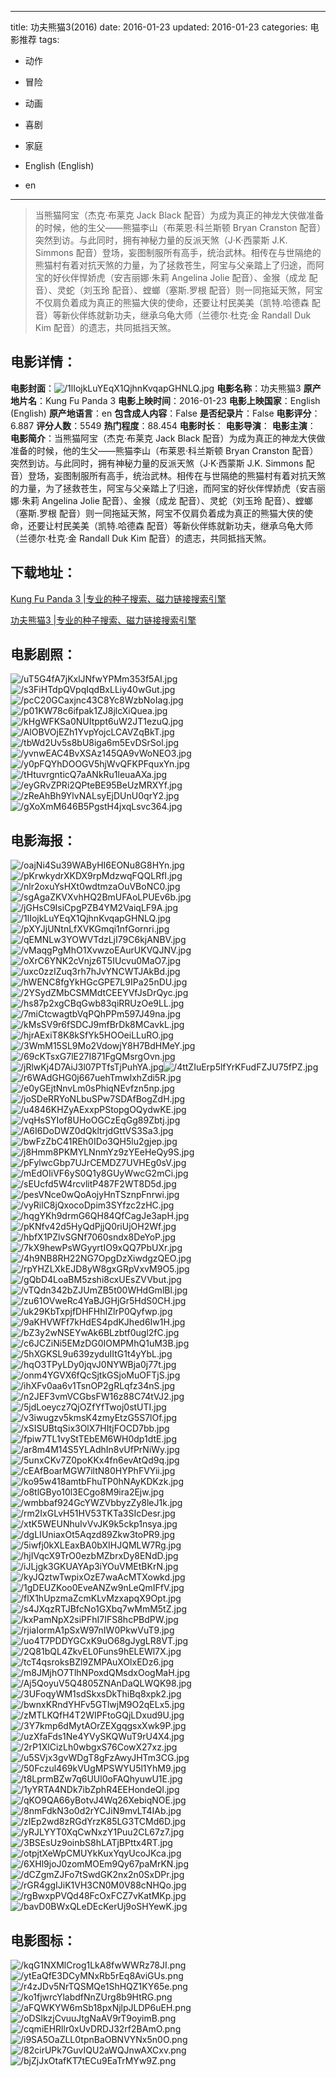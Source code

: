 
---
title: 功夫熊猫3(2016)
date: 2016-01-23
updated: 2016-01-23
categories: 电影推荐
tags:
- 动作
- 冒险
- 动画
- 喜剧
- 家庭

- English (English)
- en
---


> 当熊猫阿宝（杰克·布莱克 Jack Black 配音）为成为真正的神龙大侠做准备的时候，他的生父——熊猫李山（布莱恩·科兰斯顿 Bryan Cranston 配音）突然到访。与此同时，拥有神秘力量的反派天煞（J·K·西蒙斯 J.K. Simmons 配音）登场，妄图制服所有高手，统治武林。相传在与世隔绝的熊猫村有着对抗天煞的力量，为了拯救苍生，阿宝与父亲踏上了归途，而阿宝的好伙伴悍娇虎（安吉丽娜·朱莉 Angelina Jolie 配音）、金猴（成龙 配音）、灵蛇（刘玉玲 配音）、螳螂（塞斯.罗根 配音）则一同拖延天煞，阿宝不仅肩负着成为真正的熊猫大侠的使命，还要让村民美美（凯特.哈德森 配音）等新伙伴练就新功夫，继承乌龟大师（兰德尔·杜克·金 Randall Duk Kim 配音）的遗志，共同抵挡天煞。

## **电影详情**：

**电影封面**：<img src="https://image.tmdb.org/t/p/w200/1lIojkLuYEqX1QjhnKvqapGHNLQ.jpg" alt="/1lIojkLuYEqX1QjhnKvqapGHNLQ.jpg" title="/1lIojkLuYEqX1QjhnKvqapGHNLQ.jpg">
**电影名称**：功夫熊猫3
**原产地片名**：Kung Fu Panda 3
**电影上映时间**：2016-01-23
**电影上映国家**：English (English)
**原产地语言**：en
**包含成人内容**：False
**是否纪录片**：False
**电影评分**：6.887
**评分人数**：5549
**热门程度**：88.454
**电影时长**：
**电影导演**：
**电影主演**：
**电影简介**：当熊猫阿宝（杰克·布莱克 Jack Black 配音）为成为真正的神龙大侠做准备的时候，他的生父——熊猫李山（布莱恩·科兰斯顿 Bryan Cranston 配音）突然到访。与此同时，拥有神秘力量的反派天煞（J·K·西蒙斯 J.K. Simmons 配音）登场，妄图制服所有高手，统治武林。相传在与世隔绝的熊猫村有着对抗天煞的力量，为了拯救苍生，阿宝与父亲踏上了归途，而阿宝的好伙伴悍娇虎（安吉丽娜·朱莉 Angelina Jolie 配音）、金猴（成龙 配音）、灵蛇（刘玉玲 配音）、螳螂（塞斯.罗根 配音）则一同拖延天煞，阿宝不仅肩负着成为真正的熊猫大侠的使命，还要让村民美美（凯特.哈德森 配音）等新伙伴练就新功夫，继承乌龟大师（兰德尔·杜克·金 Randall Duk Kim 配音）的遗志，共同抵挡天煞。

## **下载地址**：
[Kung Fu Panda 3 |专业的种子搜索、磁力链接搜索引擎](https://movie.amd794.com:2083/?search=Kung%20Fu%20Panda%203&ordering=&mode=match_phrase&page_size=10&page=1)

[功夫熊猫3 |专业的种子搜索、磁力链接搜索引擎](https://movie.amd794.com:2083/?search=%E5%8A%9F%E5%A4%AB%E7%86%8A%E7%8C%AB3&ordering=&mode=match_phrase&page_size=10&page=1)
 

## **电影剧照**：
<img src="https://image.tmdb.org/t/p/original/uT5G4fA7jKxlJNfwYPMm353f5AI.jpg" alt="/uT5G4fA7jKxlJNfwYPMm353f5AI.jpg" title="/uT5G4fA7jKxlJNfwYPMm353f5AI.jpg"><img src="https://image.tmdb.org/t/p/original/s3FiHTdpQVpqIqdBxLLiy40wGut.jpg" alt="/s3FiHTdpQVpqIqdBxLLiy40wGut.jpg" title="/s3FiHTdpQVpqIqdBxLLiy40wGut.jpg"><img src="https://image.tmdb.org/t/p/original/pcC20GCaxjnc43C8Yc8WzbNoIag.jpg" alt="/pcC20GCaxjnc43C8Yc8WzbNoIag.jpg" title="/pcC20GCaxjnc43C8Yc8WzbNoIag.jpg"><img src="https://image.tmdb.org/t/p/original/p01KW78c6ifpak1ZJ8jlcXiQuea.jpg" alt="/p01KW78c6ifpak1ZJ8jlcXiQuea.jpg" title="/p01KW78c6ifpak1ZJ8jlcXiQuea.jpg"><img src="https://image.tmdb.org/t/p/original/kHgWFKSa0NUItppt6uW2JT1ezuQ.jpg" alt="/kHgWFKSa0NUItppt6uW2JT1ezuQ.jpg" title="/kHgWFKSa0NUItppt6uW2JT1ezuQ.jpg"><img src="https://image.tmdb.org/t/p/original/AlOBVOjEZh1YvpYojcLCAVZqBkT.jpg" alt="/AlOBVOjEZh1YvpYojcLCAVZqBkT.jpg" title="/AlOBVOjEZh1YvpYojcLCAVZqBkT.jpg"><img src="https://image.tmdb.org/t/p/original/tbWd2Uv5s8bU8iga6m5EvDSrSol.jpg" alt="/tbWd2Uv5s8bU8iga6m5EvDSrSol.jpg" title="/tbWd2Uv5s8bU8iga6m5EvDSrSol.jpg"><img src="https://image.tmdb.org/t/p/original/yvnwEAC4BvXSAz145QA9vWoNEO3.jpg" alt="/yvnwEAC4BvXSAz145QA9vWoNEO3.jpg" title="/yvnwEAC4BvXSAz145QA9vWoNEO3.jpg"><img src="https://image.tmdb.org/t/p/original/y0pFQYhDOOGV5hjWvQFKPFquxYn.jpg" alt="/y0pFQYhDOOGV5hjWvQFKPFquxYn.jpg" title="/y0pFQYhDOOGV5hjWvQFKPFquxYn.jpg"><img src="https://image.tmdb.org/t/p/original/tHtuvrgnticQ7aANkRu1leuaAXa.jpg" alt="/tHtuvrgnticQ7aANkRu1leuaAXa.jpg" title="/tHtuvrgnticQ7aANkRu1leuaAXa.jpg"><img src="https://image.tmdb.org/t/p/original/eyGRvZPRi2QPteBE95BeUzMRXYf.jpg" alt="/eyGRvZPRi2QPteBE95BeUzMRXYf.jpg" title="/eyGRvZPRi2QPteBE95BeUzMRXYf.jpg"><img src="https://image.tmdb.org/t/p/original/zReAhBh9YlvNALsyEjDUnU0qrY2.jpg" alt="/zReAhBh9YlvNALsyEjDUnU0qrY2.jpg" title="/zReAhBh9YlvNALsyEjDUnU0qrY2.jpg"><img src="https://image.tmdb.org/t/p/original/gXoXmM646B5PgstH4jxqLsvc364.jpg" alt="/gXoXmM646B5PgstH4jxqLsvc364.jpg" title="/gXoXmM646B5PgstH4jxqLsvc364.jpg">

## **电影海报**：
<img src="https://image.tmdb.org/t/p/original/oajNi4Su39WAByHI6EONu8G8HYn.jpg" alt="/oajNi4Su39WAByHI6EONu8G8HYn.jpg" title="/oajNi4Su39WAByHI6EONu8G8HYn.jpg"><img src="https://image.tmdb.org/t/p/original/pKrwkydrXKDX9rpMdzwqFQQLRfI.jpg" alt="/pKrwkydrXKDX9rpMdzwqFQQLRfI.jpg" title="/pKrwkydrXKDX9rpMdzwqFQQLRfI.jpg"><img src="https://image.tmdb.org/t/p/original/nlr2oxuYsHXt0wdtmzaOuVBoNC0.jpg" alt="/nlr2oxuYsHXt0wdtmzaOuVBoNC0.jpg" title="/nlr2oxuYsHXt0wdtmzaOuVBoNC0.jpg"><img src="https://image.tmdb.org/t/p/original/sgAgaZKVXvhHQ2BmUFAoLPUEv6b.jpg" alt="/sgAgaZKVXvhHQ2BmUFAoLPUEv6b.jpg" title="/sgAgaZKVXvhHQ2BmUFAoLPUEv6b.jpg"><img src="https://image.tmdb.org/t/p/original/jGHsC9IsiCpgPZB4YM2VaiqLF9A.jpg" alt="/jGHsC9IsiCpgPZB4YM2VaiqLF9A.jpg" title="/jGHsC9IsiCpgPZB4YM2VaiqLF9A.jpg"><img src="https://image.tmdb.org/t/p/original/1lIojkLuYEqX1QjhnKvqapGHNLQ.jpg" alt="/1lIojkLuYEqX1QjhnKvqapGHNLQ.jpg" title="/1lIojkLuYEqX1QjhnKvqapGHNLQ.jpg"><img src="https://image.tmdb.org/t/p/original/pXYJjUNtnLfXVKGmqi1nfGornri.jpg" alt="/pXYJjUNtnLfXVKGmqi1nfGornri.jpg" title="/pXYJjUNtnLfXVKGmqi1nfGornri.jpg"><img src="https://image.tmdb.org/t/p/original/qEMNLw3YOWVTdzLjI79C6kjANBV.jpg" alt="/qEMNLw3YOWVTdzLjI79C6kjANBV.jpg" title="/qEMNLw3YOWVTdzLjI79C6kjANBV.jpg"><img src="https://image.tmdb.org/t/p/original/vMaqgPgMhO1XvwzoEAurUKVQJNV.jpg" alt="/vMaqgPgMhO1XvwzoEAurUKVQJNV.jpg" title="/vMaqgPgMhO1XvwzoEAurUKVQJNV.jpg"><img src="https://image.tmdb.org/t/p/original/oXrC6YNK2cVnjz6T5IUcvu0MaO7.jpg" alt="/oXrC6YNK2cVnjz6T5IUcvu0MaO7.jpg" title="/oXrC6YNK2cVnjz6T5IUcvu0MaO7.jpg"><img src="https://image.tmdb.org/t/p/original/uxc0zzIZuq3rh7hJvYNCWTJAkBd.jpg" alt="/uxc0zzIZuq3rh7hJvYNCWTJAkBd.jpg" title="/uxc0zzIZuq3rh7hJvYNCWTJAkBd.jpg"><img src="https://image.tmdb.org/t/p/original/hWENC8fgYkHGcGPE7L9IPa25nDU.jpg" alt="/hWENC8fgYkHGcGPE7L9IPa25nDU.jpg" title="/hWENC8fgYkHGcGPE7L9IPa25nDU.jpg"><img src="https://image.tmdb.org/t/p/original/2YSydZMbCSMMdtCEEYVfJsDrQyc.jpg" alt="/2YSydZMbCSMMdtCEEYVfJsDrQyc.jpg" title="/2YSydZMbCSMMdtCEEYVfJsDrQyc.jpg"><img src="https://image.tmdb.org/t/p/original/hs87p2xgCBqGwb83qiRRUzOe9LL.jpg" alt="/hs87p2xgCBqGwb83qiRRUzOe9LL.jpg" title="/hs87p2xgCBqGwb83qiRRUzOe9LL.jpg"><img src="https://image.tmdb.org/t/p/original/7miCtcwagtbVqPQhPPm597J49na.jpg" alt="/7miCtcwagtbVqPQhPPm597J49na.jpg" title="/7miCtcwagtbVqPQhPPm597J49na.jpg"><img src="https://image.tmdb.org/t/p/original/kMsSV9r6fSDCJ9mfBrDk8MCavkL.jpg" alt="/kMsSV9r6fSDCJ9mfBrDk8MCavkL.jpg" title="/kMsSV9r6fSDCJ9mfBrDk8MCavkL.jpg"><img src="https://image.tmdb.org/t/p/original/hjrAExiT8K8kSfYk5HOOeiLLuRO.jpg" alt="/hjrAExiT8K8kSfYk5HOOeiLLuRO.jpg" title="/hjrAExiT8K8kSfYk5HOOeiLLuRO.jpg"><img src="https://image.tmdb.org/t/p/original/3WmM15SL9Mo2VdowjY8H7BdHMeY.jpg" alt="/3WmM15SL9Mo2VdowjY8H7BdHMeY.jpg" title="/3WmM15SL9Mo2VdowjY8H7BdHMeY.jpg"><img src="https://image.tmdb.org/t/p/original/69cKTsxG7lE27I871FgQMsrgOvn.jpg" alt="/69cKTsxG7lE27I871FgQMsrgOvn.jpg" title="/69cKTsxG7lE27I871FgQMsrgOvn.jpg"><img src="https://image.tmdb.org/t/p/original/jRlwKj4D7AiJ3l07PTfsTjPuhYA.jpg" alt="/jRlwKj4D7AiJ3l07PTfsTjPuhYA.jpg" title="/jRlwKj4D7AiJ3l07PTfsTjPuhYA.jpg"><img src="https://image.tmdb.org/t/p/original/4ttZIuErp5lfYrKFudFZJU75fPZ.jpg" alt="/4ttZIuErp5lfYrKFudFZJU75fPZ.jpg" title="/4ttZIuErp5lfYrKFudFZJU75fPZ.jpg"><img src="https://image.tmdb.org/t/p/original/r6WAdGHG0j667uehTmwlxhZdi5R.jpg" alt="/r6WAdGHG0j667uehTmwlxhZdi5R.jpg" title="/r6WAdGHG0j667uehTmwlxhZdi5R.jpg"><img src="https://image.tmdb.org/t/p/original/e0yGEjtNnvLm0sPhiqNEvfzn5np.jpg" alt="/e0yGEjtNnvLm0sPhiqNEvfzn5np.jpg" title="/e0yGEjtNnvLm0sPhiqNEvfzn5np.jpg"><img src="https://image.tmdb.org/t/p/original/joSDeRRYoNLbuSPw7SDAfBogZdH.jpg" alt="/joSDeRRYoNLbuSPw7SDAfBogZdH.jpg" title="/joSDeRRYoNLbuSPw7SDAfBogZdH.jpg"><img src="https://image.tmdb.org/t/p/original/u4846KHZyAExxpPStopgOQydwKE.jpg" alt="/u4846KHZyAExxpPStopgOQydwKE.jpg" title="/u4846KHZyAExxpPStopgOQydwKE.jpg"><img src="https://image.tmdb.org/t/p/original/vqHsSYIof8UHoOGCzEqGg89Zbtj.jpg" alt="/vqHsSYIof8UHoOGCzEqGg89Zbtj.jpg" title="/vqHsSYIof8UHoOGCzEqGg89Zbtj.jpg"><img src="https://image.tmdb.org/t/p/original/A6I6DoDWZ0dQkltrjdGttVS3Sa3.jpg" alt="/A6I6DoDWZ0dQkltrjdGttVS3Sa3.jpg" title="/A6I6DoDWZ0dQkltrjdGttVS3Sa3.jpg"><img src="https://image.tmdb.org/t/p/original/bwFzZbC41REh0IDo3QH5lu2gjep.jpg" alt="/bwFzZbC41REh0IDo3QH5lu2gjep.jpg" title="/bwFzZbC41REh0IDo3QH5lu2gjep.jpg"><img src="https://image.tmdb.org/t/p/original/j8Hmm8PKMYLNnmYz9zYEeHeQy9S.jpg" alt="/j8Hmm8PKMYLNnmYz9zYEeHeQy9S.jpg" title="/j8Hmm8PKMYLNnmYz9zYEeHeQy9S.jpg"><img src="https://image.tmdb.org/t/p/original/pFylwcGbp7UJrCEMDZ7UVHEg0sV.jpg" alt="/pFylwcGbp7UJrCEMDZ7UVHEg0sV.jpg" title="/pFylwcGbp7UJrCEMDZ7UVHEg0sV.jpg"><img src="https://image.tmdb.org/t/p/original/mEdOIiVF6yS0Q1y8GUyWwcG2mCi.jpg" alt="/mEdOIiVF6yS0Q1y8GUyWwcG2mCi.jpg" title="/mEdOIiVF6yS0Q1y8GUyWwcG2mCi.jpg"><img src="https://image.tmdb.org/t/p/original/sEUcfd5W4rcvlitP487F2WT8D5d.jpg" alt="/sEUcfd5W4rcvlitP487F2WT8D5d.jpg" title="/sEUcfd5W4rcvlitP487F2WT8D5d.jpg"><img src="https://image.tmdb.org/t/p/original/pesVNce0wQoAojyHnTSznpFnrwi.jpg" alt="/pesVNce0wQoAojyHnTSznpFnrwi.jpg" title="/pesVNce0wQoAojyHnTSznpFnrwi.jpg"><img src="https://image.tmdb.org/t/p/original/vyRilC8jQxocoDpim3SYfzc2zHC.jpg" alt="/vyRilC8jQxocoDpim3SYfzc2zHC.jpg" title="/vyRilC8jQxocoDpim3SYfzc2zHC.jpg"><img src="https://image.tmdb.org/t/p/original/hqgYKh9drmG6QH84QfCagJe3apH.jpg" alt="/hqgYKh9drmG6QH84QfCagJe3apH.jpg" title="/hqgYKh9drmG6QH84QfCagJe3apH.jpg"><img src="https://image.tmdb.org/t/p/original/pKNfv42d5HyQdPjjQ0riUjOH2Wf.jpg" alt="/pKNfv42d5HyQdPjjQ0riUjOH2Wf.jpg" title="/pKNfv42d5HyQdPjjQ0riUjOH2Wf.jpg"><img src="https://image.tmdb.org/t/p/original/hbfX1PZlvSGNf7060sndx8DeYoP.jpg" alt="/hbfX1PZlvSGNf7060sndx8DeYoP.jpg" title="/hbfX1PZlvSGNf7060sndx8DeYoP.jpg"><img src="https://image.tmdb.org/t/p/original/7kX9hewPsWGyyrtIO9xQQ7PbUXr.jpg" alt="/7kX9hewPsWGyyrtIO9xQQ7PbUXr.jpg" title="/7kX9hewPsWGyyrtIO9xQQ7PbUXr.jpg"><img src="https://image.tmdb.org/t/p/original/4h9NB8RH22NG7OpgDzXiwdgzQEO.jpg" alt="/4h9NB8RH22NG7OpgDzXiwdgzQEO.jpg" title="/4h9NB8RH22NG7OpgDzXiwdgzQEO.jpg"><img src="https://image.tmdb.org/t/p/original/rpYHZLXkEJD8yW8gxGRpVxvM9O5.jpg" alt="/rpYHZLXkEJD8yW8gxGRpVxvM9O5.jpg" title="/rpYHZLXkEJD8yW8gxGRpVxvM9O5.jpg"><img src="https://image.tmdb.org/t/p/original/gQbD4LoaBM5zshi8cxUEsZVVbut.jpg" alt="/gQbD4LoaBM5zshi8cxUEsZVVbut.jpg" title="/gQbD4LoaBM5zshi8cxUEsZVVbut.jpg"><img src="https://image.tmdb.org/t/p/original/vTQdn342bZJUmZB5t00WHdGmlBl.jpg" alt="/vTQdn342bZJUmZB5t00WHdGmlBl.jpg" title="/vTQdn342bZJUmZB5t00WHdGmlBl.jpg"><img src="https://image.tmdb.org/t/p/original/zu61OVweRc4YaBJGHjGr5HdS0CH.jpg" alt="/zu61OVweRc4YaBJGHjGr5HdS0CH.jpg" title="/zu61OVweRc4YaBJGHjGr5HdS0CH.jpg"><img src="https://image.tmdb.org/t/p/original/uk29KbTxpjfDHFHhIZlrP0Qyfwp.jpg" alt="/uk29KbTxpjfDHFHhIZlrP0Qyfwp.jpg" title="/uk29KbTxpjfDHFHhIZlrP0Qyfwp.jpg"><img src="https://image.tmdb.org/t/p/original/9aKHVWFf7kHdES4pdKJhed6Iw1H.jpg" alt="/9aKHVWFf7kHdES4pdKJhed6Iw1H.jpg" title="/9aKHVWFf7kHdES4pdKJhed6Iw1H.jpg"><img src="https://image.tmdb.org/t/p/original/bZ3y2wNSEYwAk6BLzbtf0ugl2fC.jpg" alt="/bZ3y2wNSEYwAk6BLzbtf0ugl2fC.jpg" title="/bZ3y2wNSEYwAk6BLzbtf0ugl2fC.jpg"><img src="https://image.tmdb.org/t/p/original/c6JCZiNi5EMzDG0IOMPMhQ1uM3B.jpg" alt="/c6JCZiNi5EMzDG0IOMPMhQ1uM3B.jpg" title="/c6JCZiNi5EMzDG0IOMPMhQ1uM3B.jpg"><img src="https://image.tmdb.org/t/p/original/5hXGKSL9u639zyduIItG1t4yYbL.jpg" alt="/5hXGKSL9u639zyduIItG1t4yYbL.jpg" title="/5hXGKSL9u639zyduIItG1t4yYbL.jpg"><img src="https://image.tmdb.org/t/p/original/hqO3TPyLDy0jqvJ0NYWBja0j77t.jpg" alt="/hqO3TPyLDy0jqvJ0NYWBja0j77t.jpg" title="/hqO3TPyLDy0jqvJ0NYWBja0j77t.jpg"><img src="https://image.tmdb.org/t/p/original/onm4YGVX6fQcSjtkGSjoMuOFTjS.jpg" alt="/onm4YGVX6fQcSjtkGSjoMuOFTjS.jpg" title="/onm4YGVX6fQcSjtkGSjoMuOFTjS.jpg"><img src="https://image.tmdb.org/t/p/original/ihXFv0aa6v1TsnOP2gRLqfz34nS.jpg" alt="/ihXFv0aa6v1TsnOP2gRLqfz34nS.jpg" title="/ihXFv0aa6v1TsnOP2gRLqfz34nS.jpg"><img src="https://image.tmdb.org/t/p/original/n2JEF3vmVCGbsFW16z88C74tVJ2.jpg" alt="/n2JEF3vmVCGbsFW16z88C74tVJ2.jpg" title="/n2JEF3vmVCGbsFW16z88C74tVJ2.jpg"><img src="https://image.tmdb.org/t/p/original/5jdLoeycz7QjOZfYfTwoj0stUTI.jpg" alt="/5jdLoeycz7QjOZfYfTwoj0stUTI.jpg" title="/5jdLoeycz7QjOZfYfTwoj0stUTI.jpg"><img src="https://image.tmdb.org/t/p/original/v3iwugzv5kmsK4zmyEtzG5S7lOf.jpg" alt="/v3iwugzv5kmsK4zmyEtzG5S7lOf.jpg" title="/v3iwugzv5kmsK4zmyEtzG5S7lOf.jpg"><img src="https://image.tmdb.org/t/p/original/xSISUBtqSix3OlX7HItjFOCD7bb.jpg" alt="/xSISUBtqSix3OlX7HItjFOCD7bb.jpg" title="/xSISUBtqSix3OlX7HItjFOCD7bb.jpg"><img src="https://image.tmdb.org/t/p/original/fpiw7TL1vyStTEbEM6WH0dp1dtE.jpg" alt="/fpiw7TL1vyStTEbEM6WH0dp1dtE.jpg" title="/fpiw7TL1vyStTEbEM6WH0dp1dtE.jpg"><img src="https://image.tmdb.org/t/p/original/ar8m4M14S5YLAdhIn8vUfPrNiWy.jpg" alt="/ar8m4M14S5YLAdhIn8vUfPrNiWy.jpg" title="/ar8m4M14S5YLAdhIn8vUfPrNiWy.jpg"><img src="https://image.tmdb.org/t/p/original/5unxCKv7Z0poKKx4fn6evAtQd9q.jpg" alt="/5unxCKv7Z0poKKx4fn6evAtQd9q.jpg" title="/5unxCKv7Z0poKKx4fn6evAtQd9q.jpg"><img src="https://image.tmdb.org/t/p/original/cEAfBoarMGW7iltN80HYPhFVYii.jpg" alt="/cEAfBoarMGW7iltN80HYPhFVYii.jpg" title="/cEAfBoarMGW7iltN80HYPhFVYii.jpg"><img src="https://image.tmdb.org/t/p/original/ko95w418amtbFhuTP0hNAyKDKzk.jpg" alt="/ko95w418amtbFhuTP0hNAyKDKzk.jpg" title="/ko95w418amtbFhuTP0hNAyKDKzk.jpg"><img src="https://image.tmdb.org/t/p/original/o8tlGByo10l3ECgo8M9ira2Ejw.jpg" alt="/o8tlGByo10l3ECgo8M9ira2Ejw.jpg" title="/o8tlGByo10l3ECgo8M9ira2Ejw.jpg"><img src="https://image.tmdb.org/t/p/original/wmbbaf924GcYWZVbbyzZy8leJ1k.jpg" alt="/wmbbaf924GcYWZVbbyzZy8leJ1k.jpg" title="/wmbbaf924GcYWZVbbyzZy8leJ1k.jpg"><img src="https://image.tmdb.org/t/p/original/rm2IxGLvH51HV53TKTa3SIcDesr.jpg" alt="/rm2IxGLvH51HV53TKTa3SIcDesr.jpg" title="/rm2IxGLvH51HV53TKTa3SIcDesr.jpg"><img src="https://image.tmdb.org/t/p/original/xtK5WEUNhuIvVvJK9k5ckp1nsya.jpg" alt="/xtK5WEUNhuIvVvJK9k5ckp1nsya.jpg" title="/xtK5WEUNhuIvVvJK9k5ckp1nsya.jpg"><img src="https://image.tmdb.org/t/p/original/dgLIUniaxOt5Aqzd89Zkw3toPR9.jpg" alt="/dgLIUniaxOt5Aqzd89Zkw3toPR9.jpg" title="/dgLIUniaxOt5Aqzd89Zkw3toPR9.jpg"><img src="https://image.tmdb.org/t/p/original/5iwfj0kXLEaxBA0bXIHJQMLW7Rg.jpg" alt="/5iwfj0kXLEaxBA0bXIHJQMLW7Rg.jpg" title="/5iwfj0kXLEaxBA0bXIHJQMLW7Rg.jpg"><img src="https://image.tmdb.org/t/p/original/hjIVqcX9TrO0ezbMZbrxDy8ENdD.jpg" alt="/hjIVqcX9TrO0ezbMZbrxDy8ENdD.jpg" title="/hjIVqcX9TrO0ezbMZbrxDy8ENdD.jpg"><img src="https://image.tmdb.org/t/p/original/iJLjgk3GKUAYAp3iYOuVMEtBKrN.jpg" alt="/iJLjgk3GKUAYAp3iYOuVMEtBKrN.jpg" title="/iJLjgk3GKUAYAp3iYOuVMEtBKrN.jpg"><img src="https://image.tmdb.org/t/p/original/kyJQztwTwpixOzE7waAcMTXowkd.jpg" alt="/kyJQztwTwpixOzE7waAcMTXowkd.jpg" title="/kyJQztwTwpixOzE7waAcMTXowkd.jpg"><img src="https://image.tmdb.org/t/p/original/1gDEUZKoo0EveANZw9nLeQmIFfV.jpg" alt="/1gDEUZKoo0EveANZw9nLeQmIFfV.jpg" title="/1gDEUZKoo0EveANZw9nLeQmIFfV.jpg"><img src="https://image.tmdb.org/t/p/original/flX1hUpzmaZcmKLvMzxapqX9Opt.jpg" alt="/flX1hUpzmaZcmKLvMzxapqX9Opt.jpg" title="/flX1hUpzmaZcmKLvMzxapqX9Opt.jpg"><img src="https://image.tmdb.org/t/p/original/s4JXqzRTJBfcNo1GXbq7wMmM5tZ.jpg" alt="/s4JXqzRTJBfcNo1GXbq7wMmM5tZ.jpg" title="/s4JXqzRTJBfcNo1GXbq7wMmM5tZ.jpg"><img src="https://image.tmdb.org/t/p/original/kxPamNpX2siPFhI7IFS8hcPBdPW.jpg" alt="/kxPamNpX2siPFhI7IFS8hcPBdPW.jpg" title="/kxPamNpX2siPFhI7IFS8hcPBdPW.jpg"><img src="https://image.tmdb.org/t/p/original/rjiaIormA1pSxW97nIW0PkwVuT9.jpg" alt="/rjiaIormA1pSxW97nIW0PkwVuT9.jpg" title="/rjiaIormA1pSxW97nIW0PkwVuT9.jpg"><img src="https://image.tmdb.org/t/p/original/uo4T7PDDYGCxK9uO68gJygLR8VT.jpg" alt="/uo4T7PDDYGCxK9uO68gJygLR8VT.jpg" title="/uo4T7PDDYGCxK9uO68gJygLR8VT.jpg"><img src="https://image.tmdb.org/t/p/original/2Q81bQL4ZkvEL0Funs9hELEWl7X.jpg" alt="/2Q81bQL4ZkvEL0Funs9hELEWl7X.jpg" title="/2Q81bQL4ZkvEL0Funs9hELEWl7X.jpg"><img src="https://image.tmdb.org/t/p/original/tcT4qsroksBZl9ZMPAuXOlxEDz6.jpg" alt="/tcT4qsroksBZl9ZMPAuXOlxEDz6.jpg" title="/tcT4qsroksBZl9ZMPAuXOlxEDz6.jpg"><img src="https://image.tmdb.org/t/p/original/m8JMjhO7TlhNPoxdQMsdxOogMaH.jpg" alt="/m8JMjhO7TlhNPoxdQMsdxOogMaH.jpg" title="/m8JMjhO7TlhNPoxdQMsdxOogMaH.jpg"><img src="https://image.tmdb.org/t/p/original/Aj5QoyuV5Q4805ZNAnDaQLWQK98.jpg" alt="/Aj5QoyuV5Q4805ZNAnDaQLWQK98.jpg" title="/Aj5QoyuV5Q4805ZNAnDaQLWQK98.jpg"><img src="https://image.tmdb.org/t/p/original/3UFoqyWM1sdSkxsDkThiBq8xpk2.jpg" alt="/3UFoqyWM1sdSkxsDkThiBq8xpk2.jpg" title="/3UFoqyWM1sdSkxsDkThiBq8xpk2.jpg"><img src="https://image.tmdb.org/t/p/original/bwnxKRndYHFv5GTlwjM9O2qELx5.jpg" alt="/bwnxKRndYHFv5GTlwjM9O2qELx5.jpg" title="/bwnxKRndYHFv5GTlwjM9O2qELx5.jpg"><img src="https://image.tmdb.org/t/p/original/zMTLKQfH4T2WIPFtoGQjLDxud9U.jpg" alt="/zMTLKQfH4T2WIPFtoGQjLDxud9U.jpg" title="/zMTLKQfH4T2WIPFtoGQjLDxud9U.jpg"><img src="https://image.tmdb.org/t/p/original/3Y7kmp6dMytAOrZEXgqgsxXwk9P.jpg" alt="/3Y7kmp6dMytAOrZEXgqgsxXwk9P.jpg" title="/3Y7kmp6dMytAOrZEXgqgsxXwk9P.jpg"><img src="https://image.tmdb.org/t/p/original/uzXfaFds1Ne4YVySKQWuT9rU4X4.jpg" alt="/uzXfaFds1Ne4YVySKQWuT9rU4X4.jpg" title="/uzXfaFds1Ne4YVySKQWuT9rU4X4.jpg"><img src="https://image.tmdb.org/t/p/original/2rP1XlCizLh0wbgxS76CowX27xz.jpg" alt="/2rP1XlCizLh0wbgxS76CowX27xz.jpg" title="/2rP1XlCizLh0wbgxS76CowX27xz.jpg"><img src="https://image.tmdb.org/t/p/original/u5SVjx3gvWDgT8gFzAwyJHTm3CG.jpg" alt="/u5SVjx3gvWDgT8gFzAwyJHTm3CG.jpg" title="/u5SVjx3gvWDgT8gFzAwyJHTm3CG.jpg"><img src="https://image.tmdb.org/t/p/original/50Fczul469kVUgMPSWYU5l1YhM9.jpg" alt="/50Fczul469kVUgMPSWYU5l1YhM9.jpg" title="/50Fczul469kVUgMPSWYU5l1YhM9.jpg"><img src="https://image.tmdb.org/t/p/original/t8LprmBZw7q6UUl0oFAQhyuwU1E.jpg" alt="/t8LprmBZw7q6UUl0oFAQhyuwU1E.jpg" title="/t8LprmBZw7q6UUl0oFAQhyuwU1E.jpg"><img src="https://image.tmdb.org/t/p/original/1yYRTA4NDk7ibZphR4EEHondeQl.jpg" alt="/1yYRTA4NDk7ibZphR4EEHondeQl.jpg" title="/1yYRTA4NDk7ibZphR4EEHondeQl.jpg"><img src="https://image.tmdb.org/t/p/original/qKO9QA66yBotvJ4Wq26XebiqNOE.jpg" alt="/qKO9QA66yBotvJ4Wq26XebiqNOE.jpg" title="/qKO9QA66yBotvJ4Wq26XebiqNOE.jpg"><img src="https://image.tmdb.org/t/p/original/8nmFdkN3o0d2rYCJiN9mvLT4IAb.jpg" alt="/8nmFdkN3o0d2rYCJiN9mvLT4IAb.jpg" title="/8nmFdkN3o0d2rYCJiN9mvLT4IAb.jpg"><img src="https://image.tmdb.org/t/p/original/zIEp2wd8zRGdYrzK85LG3TCMd6D.jpg" alt="/zIEp2wd8zRGdYrzK85LG3TCMd6D.jpg" title="/zIEp2wd8zRGdYrzK85LG3TCMd6D.jpg"><img src="https://image.tmdb.org/t/p/original/yRJLYYT0XqCwNxzY1Puu2CL67z7.jpg" alt="/yRJLYYT0XqCwNxzY1Puu2CL67z7.jpg" title="/yRJLYYT0XqCwNxzY1Puu2CL67z7.jpg"><img src="https://image.tmdb.org/t/p/original/3BSEsUz9oinbS8hLATjBPttx4RT.jpg" alt="/3BSEsUz9oinbS8hLATjBPttx4RT.jpg" title="/3BSEsUz9oinbS8hLATjBPttx4RT.jpg"><img src="https://image.tmdb.org/t/p/original/otpjtXeWpCMUYkKuxYqyUcoJKca.jpg" alt="/otpjtXeWpCMUYkKuxYqyUcoJKca.jpg" title="/otpjtXeWpCMUYkKuxYqyUcoJKca.jpg"><img src="https://image.tmdb.org/t/p/original/6XHl9joJ0zomMOEm9Qy67paMrKN.jpg" alt="/6XHl9joJ0zomMOEm9Qy67paMrKN.jpg" title="/6XHl9joJ0zomMOEm9Qy67paMrKN.jpg"><img src="https://image.tmdb.org/t/p/original/dCZgmZJFo7tSwdGK2nx2n0SxDPr.jpg" alt="/dCZgmZJFo7tSwdGK2nx2n0SxDPr.jpg" title="/dCZgmZJFo7tSwdGK2nx2n0SxDPr.jpg"><img src="https://image.tmdb.org/t/p/original/rGR4ggIJiK1VH3CN0M0V88cNHQo.jpg" alt="/rGR4ggIJiK1VH3CN0M0V88cNHQo.jpg" title="/rGR4ggIJiK1VH3CN0M0V88cNHQo.jpg"><img src="https://image.tmdb.org/t/p/original/rgBwxpPVQd48FcOxFCZ7vKatMKp.jpg" alt="/rgBwxpPVQd48FcOxFCZ7vKatMKp.jpg" title="/rgBwxpPVQd48FcOxFCZ7vKatMKp.jpg"><img src="https://image.tmdb.org/t/p/original/bavD0BWxQLeDEcKerUj9oSHYewK.jpg" alt="/bavD0BWxQLeDEcKerUj9oSHYewK.jpg" title="/bavD0BWxQLeDEcKerUj9oSHYewK.jpg">

## **电影图标**：
<img src="https://image.tmdb.org/t/p/original/kqG1NXMlCrog1LkA8fwWWRz78JI.png" alt="/kqG1NXMlCrog1LkA8fwWWRz78JI.png" title="/kqG1NXMlCrog1LkA8fwWWRz78JI.png"><img src="https://image.tmdb.org/t/p/original/ytEaQfE3DCyMNxRb5rEq8AviGUs.png" alt="/ytEaQfE3DCyMNxRb5rEq8AviGUs.png" title="/ytEaQfE3DCyMNxRb5rEq8AviGUs.png"><img src="https://image.tmdb.org/t/p/original/r4zJDv5NrTQSMQe1ShHQZ1KY65e.png" alt="/r4zJDv5NrTQSMQe1ShHQZ1KY65e.png" title="/r4zJDv5NrTQSMQe1ShHQZ1KY65e.png"><img src="https://image.tmdb.org/t/p/original/ko1fjwrcYlabdfNnZUrg8b9HtRG.png" alt="/ko1fjwrcYlabdfNnZUrg8b9HtRG.png" title="/ko1fjwrcYlabdfNnZUrg8b9HtRG.png"><img src="https://image.tmdb.org/t/p/original/aFQWKYW6mSb18pxNjlpJLDP6uEH.png" alt="/aFQWKYW6mSb18pxNjlpJLDP6uEH.png" title="/aFQWKYW6mSb18pxNjlpJLDP6uEH.png"><img src="https://image.tmdb.org/t/p/original/oDSlkzjCvuuJtgNaAV9rT9oyimB.png" alt="/oDSlkzjCvuuJtgNaAV9rT9oyimB.png" title="/oDSlkzjCvuuJtgNaAV9rT9oyimB.png"><img src="https://image.tmdb.org/t/p/original/cqmiEHRllr0xUvDRDJ32rf2BAmO.png" alt="/cqmiEHRllr0xUvDRDJ32rf2BAmO.png" title="/cqmiEHRllr0xUvDRDJ32rf2BAmO.png"><img src="https://image.tmdb.org/t/p/original/i9SA5OaZLL0tpnBaOBNVYNx5n0O.png" alt="/i9SA5OaZLL0tpnBaOBNVYNx5n0O.png" title="/i9SA5OaZLL0tpnBaOBNVYNx5n0O.png"><img src="https://image.tmdb.org/t/p/original/82cirUPk7GuvIQU2aWQJnwAXCxv.png" alt="/82cirUPk7GuvIQU2aWQJnwAXCxv.png" title="/82cirUPk7GuvIQU2aWQJnwAXCxv.png"><img src="https://image.tmdb.org/t/p/original/bjZjJxOtafKT7tECu9EaTrMYw9Z.png" alt="/bjZjJxOtafKT7tECu9EaTrMYw9Z.png" title="/bjZjJxOtafKT7tECu9EaTrMYw9Z.png">
